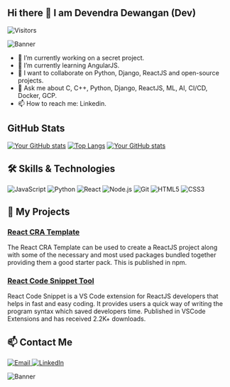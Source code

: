 ## Hi there 👋 I am Devendra Dewangan (Dev)

<!-- **Dev121212/Dev121212** is a ✨ _special_ ✨ repository because its `README.md` (this file) appears on your GitHub profile. -->

<!-- Here are some ideas to get you started: -->

![Visitors](https://komarev.com/ghpvc/?username=devendew&label=Profile%20views&color=0e75b6&style=flat)

![Banner](https://source.unsplash.com/1600x400/?code,programming)

- 🔭 I’m currently working on a secret project.
- 🌱 I’m currently learning AngularJS.
- 👯 I want to collaborate on Python, Django, ReactJS and open-source projects.
- 💬 Ask me about C, C++, Python, Django, ReactJS, ML, AI, CI/CD, Docker, GCP.
- 📫 How to reach me: Linkedin.
<!-- - 🤔 I’m looking for help with ... -->
<!-- - 😄 Pronouns: ... -->
<!-- - ⚡ Fun fact: ... -->

## GitHub Stats

[![Your GitHub stats](https://github-readme-stats.vercel.app/api?username=devendew&show_icons=true&theme=light)](https://github.com/anuraghazra/github-readme-stats)
[![Top Langs](https://github-readme-stats.vercel.app/api/top-langs/?username=devendew&layout=compact&theme=light)](https://github.com/anuraghazra/github-readme-stats)
[![Your GitHub stats](https://github-readme-streak-stats.herokuapp.com/?user=devendew&show_icons=true&theme=light)](https://github.com/anuraghazra/github-readme-stats)

## 🛠️ Skills & Technologies

<p align="left">
  <img src="https://img.shields.io/badge/JavaScript-F7DF1E?style=for-the-badge&logo=javascript&logoColor=black" alt="JavaScript"/>
  <img src="https://img.shields.io/badge/Python-3776AB?style=for-the-badge&logo=python&logoColor=white" alt="Python"/>
  <img src="https://img.shields.io/badge/React-61DAFB?style=for-the-badge&logo=react&logoColor=black" alt="React"/>
  <img src="https://img.shields.io/badge/Node.js-339933?style=for-the-badge&logo=nodedotjs&logoColor=white" alt="Node.js"/>
  <img src="https://img.shields.io/badge/Git-F05032?style=for-the-badge&logo=git&logoColor=white" alt="Git"/>
  <img src="https://img.shields.io/badge/HTML5-E34F26?style=for-the-badge&logo=html5&logoColor=white" alt="HTML5"/>
  <img src="https://img.shields.io/badge/CSS3-1572B6?style=for-the-badge&logo=css3&logoColor=white" alt="CSS3"/>
</p>

## 📝 My Projects

### [React CRA Template](https://www.npmjs.com/package/cra-template-dev-react-starter-v1)
The React CRA Template can be used to create a ReactJS project along with some of the necessary and most used packages bundled together providing them a good starter pack. This is published in npm.

### [React Code Snippet Tool](https://marketplace.visualstudio.com/items?itemName=devendra.react-code-snippet)
React Code Snippet is a VS Code extension for ReactJS developers that helps in fast and easy coding. It provides users a quick way of writing the program syntax which saved developers time. Published in VSCode Extensions and has received 2.2K+ downloads.

## 📫 Contact Me

<p align="left">
  <a href="mailto:devendra.dewangan129@gmail.com">
    <img src="https://img.shields.io/badge/Email-D14836?style=for-the-badge&logo=gmail&logoColor=white" alt="Email"/>
  </a>
  <a href="https://www.linkedin.com/in/devendew/">
    <img src="https://img.shields.io/badge/LinkedIn-0077B5?style=for-the-badge&logo=linkedin&logoColor=white" alt="LinkedIn"/>
  </a>
</p>

![Banner](https://source.unsplash.com/1600x400/?workspace,desk)


